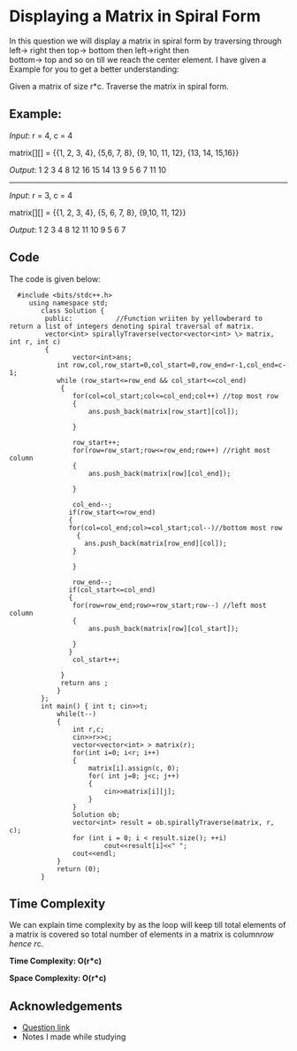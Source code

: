 # Displaying a Matrix in Spiral Form 
 In this question we will display a matrix in spiral form by traversing through 
left-> right then 
top-> bottom then 
left->right then  
bottom-> top and 
so on  till we reach the center element.
I have given a Example for you to get a better understanding:

Given a matrix of size r\*c. Traverse the matrix in spiral form.

## Example:

 *Input*: r = 4, c = 4
 
  matrix[][] = {{1, 2, 3, 4}, {5,6, 7, 8}, {9, 10, 11, 12}, {13, 14, 15,16}} 
  
  *Output*: 1 2 3 4 8 12 16 15 14 13 9 5 6 7 11 10
***
*Input*: r = 3, c = 4 

 matrix[][] = {{1, 2, 3, 4}, {5, 6, 7, 8}, {9,10, 11, 12}}
 
 *Output*: 1 2 3 4 8 12 11 10 9 5 6 7


## Code
The code is given below:

```
  #include <bits/stdc++.h>
     using namespace std;
        class Solution {
         public:           //Function wriiten by yellowberard to return a list of integers denoting spiral traversal of matrix.
         vector<int> spirallyTraverse(vector<vector<int> \> matrix, int r, int c)
         {
                vector<int>ans;
            int row,col,row_start=0,col_start=0,row_end=r-1,col_end=c-1;
            while (row_start<=row_end && col_start<=col_end)
             {
                for(col=col_start;col<=col_end;col++) //top most row
                {
                    ans.push_back(matrix[row_start][col]);
                    
                }
                
                row_start++;
                for(row=row_start;row<=row_end;row++) //right most column
                {
                    ans.push_back(matrix[row][col_end]);
                    
                }
                
                col_end--;
               if(row_start<=row_end) 
               {
               for(col=col_end;col>=col_start;col--)//bottom most row
                 {
                   ans.push_back(matrix[row_end][col]);
                }
                
                }
                
                row_end--;
               if(col_start<=col_end)
               {
                for(row=row_end;row>=row_start;row--) //left most column
                {
                    ans.push_back(matrix[row][col_start]);
                    
                }
               }
                col_start++;
                
             }
             return ans ;
            }
        };
        int main() { int t; cin>>t;
            while(t--) 
            {
                int r,c;
                cin>>r>>c;
                vector<vector<int> > matrix(r); 
                for(int i=0; i<r; i++)
                {
                    matrix[i].assign(c, 0);
                    for( int j=0; j<c; j++)
                    {
                        cin>>matrix[i][j];
                    }
                }
                Solution ob;
                vector<int> result = ob.spirallyTraverse(matrix, r, c);
                for (int i = 0; i < result.size(); ++i)
                        cout<<result[i]<<" ";
                cout<<endl;
            }
            return (0);
        }  

```

## Time Complexity
We can explain time complexity by as the loop will keep till total elements of a matrix is covered so total number of elements in a matrix is column*row hence r*c.

**Time Complexity: O(r*c)**

**Space Complexity: O(r*c)**
## Acknowledgements

 - [Question link](https://practice.geeksforgeeks.org/problems/spirally-traversing-a-matrix-1587115621/1#)
 - Notes I made while studying

